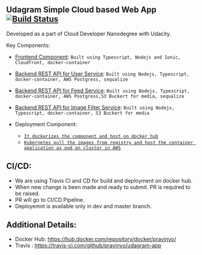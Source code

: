 ## Udagram Simple Cloud based Web App  [![Build Status](https://travis-ci.com/pravinyo/udagram-app.svg?branch=master)](https://travis-ci.com/pravinyo/udagram-app)
Developed as a part of Cloud Developer Nanodegree  with Udacity.

Key Components:
- [Frontend Component](frontend/README.md):
 `Built using Typescript, Nodejs and Ionic, Cloudfront, docker-container`
 
 - [Backend REST API for User Service](backend/restapi-user/README.md):
 `Built using Nodejs, Typescript, docker-container, AWS Postgress, sequalize`
 
 - [Backend REST API for Feed Service](backend/restapi-feed/README.md):
 `Built using Nodejs, Typescript, docker-container, AWS Postgress,S3 Buckert for media, sequalize`

 - [Backend REST API for Image Filter Service](backend/restapi-image-filter/README.md):
 `Built using Nodejs, Typescript, docker-container, S3 Buckert for media`
 
 - Deployment Component:
    - [`It dockerizes the component and host on docker hub`](deployment/docker/README.md)
    - [`Kubernetes pull the images from registry and host the container application as pod on clustor in AWS`](deployment/kubernetes/README.md)
 
 ## CI/CD:
 - We are using Travis CI and CD for build and deployment on docker hub.
 - When new change is been made and ready to submit. PR is required to be raised.
 - PR will go to CI/CD Pipeline.
 - Deployemnt is available only in dev and master branch.
 
## Additional Details:
- Docker Hub: https://hub.docker.com/repository/docker/pravinyo/
- Travis : https://travis-ci.com/github/pravinyo/udagram-app